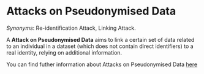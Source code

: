 # Attacks on Pseudonymised Data

*Synonyms*: Re-identification Attack, Linking Attack.

A **Attack on Pseudonymised Data** aims to link a certain set of data related to an individual in a dataset (which does not contain direct identifiers) to a real identity, relying on additional information.

You can find futher information about Attacks on Pseudonymised Data [here](../../Privacy_and_Data_Governance/L2.reidentification.md)
